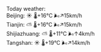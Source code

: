 Today weather:  
Beijing: ☀️   🌡️+16°C 🌬️↗15km/h  
Tianjin: ⛅️  🌡️+16°C 🌬️↗15km/h  
Shijiazhuang: ⛅️  🌡️+11°C 🌬️↑4km/h  
Tangshan: ☀️   🌡️+19°C 🌬️↗14km/h  
